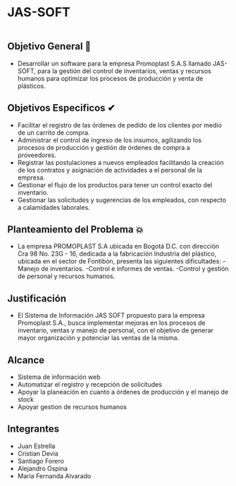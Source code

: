 # JAS-SOFT
<p align= "center"><img width="245" scr="Trimestre_3/2. Diseño Web/loho.png"></p>

## Objetivo General 🎯
- Desarrollar un software para la empresa Promoplast S.A.S llamado JAS-SOFT, para la gestión del control de inventarios, ventas y recursos humanos para optimizar los procesos de producción y venta de plásticos.

## Objetivos Especificos ✔

- Facilitar el registro de las órdenes de pedido de los clientes por medio de un carrito de compra.
- Administrar el control de ingreso de los insumos, agilizando los procesos de producción y gestión de órdenes de compra a proveedores.
- Registrar las postulaciones a nuevos empleados facilitando la creación de los contratos y asignación de actividades a el personal de la empresa.
- Gestionar  el flujo de los productos para tener un control exacto del inventario.
- Gestionar las solicitudes y sugerencias de los empleados, con respecto a calamidades laborales. 

## Planteamiento del Problema 💥
- La empresa 	PROMOPLAST S.A ubicada en Bogotá D.C. con dirección Cra 98 No. 23G - 16, dedicada a la fabricación Industria del plástico, ubicada en el sector de Fontibón, presenta las siguientes dificultades:
-Manejo de inventarios.
-Control e informes de ventas.
-Control y gestión de personal y recursos humanos.

## Justificación 
- El Sistema de Información JAS SOFT propuesto para la empresa Promoplast S.A., busca implementar mejoras en los procesos de inventario, ventas y manejo de personal, con el objetivo de generar mayor organización y potenciar las ventas de la misma.

## Alcance
- Sistema de información web
- Automatizar el registro y recepción de solicitudes
- Apoyar la planeación en cuanto a órdenes de producción y el manejo de stock
- Apoyar gestion de recursos humanos

## Integrantes
- Juan Estrella
- Cristian Devia
- Santiago Forero
- Alejandro Ospina
- Maria Fernanda Alvarado

